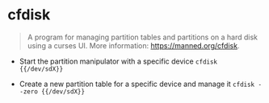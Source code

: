# cfdisk
> A program for managing partition tables and partitions on a hard disk using a curses UI.
> More information: <https://manned.org/cfdisk>.

- Start the partition manipulator with a specific device
`cfdisk {{/dev/sdX}}`

- Create a new partition table for a specific device and manage it
`cfdisk --zero {{/dev/sdX}}`

